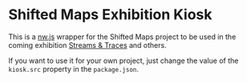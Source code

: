# Shifted Maps Exhibition Kiosk

This is a [nw.js](http://nwjs.io/) wrapper for the Shifted Maps project to be used in the coming exhibition [Streams & Traces](http://streamsandtraces.com/) and others.

If you want to use it for your own project, just change the value of the `kiosk.src` property in the `package.json`.
